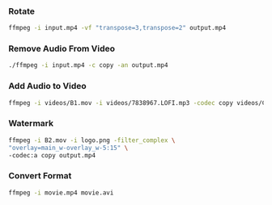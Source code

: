 ### Rotate

```sh
ffmpeg -i input.mp4 -vf "transpose=3,transpose=2" output.mp4
```

### Remove Audio From Video

```sh
./ffmpeg -i input.mp4 -c copy -an output.mp4

```

### Add Audio to Video

```sh
ffmpeg -i videos/B1.mov -i videos/7838967.LOFI.mp3 -codec copy videos/C.mov
```

### Watermark

```sh
ffmpeg -i B2.mov -i logo.png -filter_complex \
"overlay=main_w-overlay_w-5:15" \
-codec:a copy output.mp4
```

### Convert Format

```sh
ffmpeg -i movie.mp4 movie.avi
```
